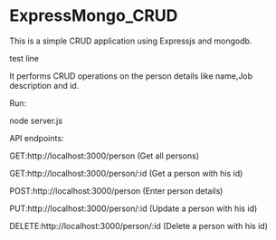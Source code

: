 # ExpressMongo_CRUD
This is a simple CRUD application using Expressjs and mongodb.

test line

It performs CRUD operations on the person details like name,Job description and id.

Run:

node server.js

API endpoints:

GET:http://localhost:3000/person (Get all persons)

GET:http://localhost:3000/person/:id (Get a person with his id)

POST:http://localhost:3000/person (Enter person details)

PUT:http://localhost:3000/person/:id (Update a person with his id)

DELETE:http://localhost:3000/person/:id (Delete a person with his id)
